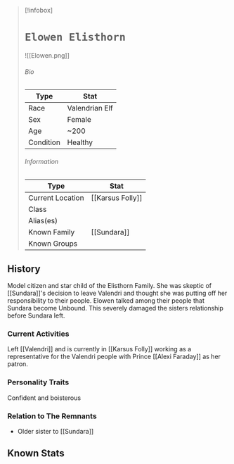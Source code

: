 > [!infobox]
> # `Elowen Elisthorn` 
> ![[Elowen.png]]
> ###### Bio
> Type |  Stat |
> ---|---|
> Race | Valendrian Elf | 
> Sex | Female | 
> Age | ~200 |
> Condition | Healthy  |
> ######  Information
> Type |  Stat |
> ---|---|
> Current Location | [[Karsus Folly]]  |
> Class | |
> Alias(es) |  |
> Known Family |[[Sundara]]  |
> Known Groups |  |
 
## History
Model citizen and star child of the Elisthorn Family. She was skeptic of [[Sundara]]'s decision to leave Valendri and thought she was putting off her responsibility to their people. Elowen talked among their people that Sundara become Unbound. This severely damaged the sisters relationship before Sundara left.

### Current Activities
Left [[Valendri]] and is currently in [[Karsus Folly]] working as a representative for the Valendri people with Prince [[Alexi Faraday]] as her patron.

### Personality Traits
Confident and boisterous

### Relation to The Remnants 
- Older sister to [[Sundara]]

## Known Stats
